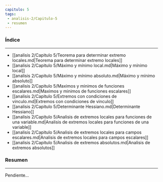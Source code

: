 ```yaml
---
capitulo: 5
tags: 
 - analisis-2/Capitulo-5
 - resumen
---
```

### Índice 
---
* [[analisis 2/Capitulo 5/Teorema para determinar extremo locales.md|Teorema para determinar extremo locales]]
* [[analisis 2/Capitulo 5/Máximo y mínimo local.md|Máximo y mínimo local]]
* [[analisis 2/Capitulo 5/Máximo y mínimo absoluto.md|Máximo y mínimo absoluto]]
* [[analisis 2/Capitulo 5/Maximos y minimos de funciones escalares.md|Maximos y minimos de funciones escalares]]
* [[analisis 2/Capitulo 5/Extremos con condiciones de vinculo.md|Extremos con condiciones de vinculo]]
* [[analisis 2/Capitulo 5/Determinante Hessiano.md|Determinante Hessiano]]
* [[analisis 2/Capitulo 5/Analisis de extremos locales para funciones de una variable.md|Analisis de extremos locales para funciones de una variable]]
* [[analisis 2/Capitulo 5/Analisis de extremos locales para campos escalares.md|Analisis de extremos locales para campos escalares]]
* [[analisis 2/Capitulo 5/Analisis de extremos absolutos.md|Analisis de extremos absolutos]]

### Resumen
---
Pendiente...